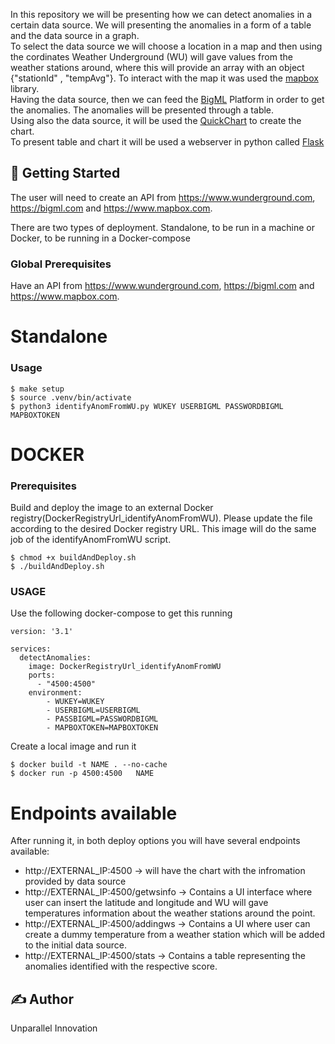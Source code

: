 In this repository we will be presenting how we can detect anomalies in a certain data source. We will presenting the anomalies in a form of a table and the data source in a graph.<br>
To select the data source we will choose a location in a map and then using the cordinates Weather Underground (WU) will gave values from the weather stations around, where this will provide an array with an object {"stationId" , "tempAvg"}. To interact with the map it was used the [mapbox](https://www.mapbox.com) library.<br>
Having the data source, then we can feed the [BigML](https://bigml.com) Platform in order to get the anomalies. The anomalies will be presented through a table.<br>
Using also the data source, it will be used the [QuickChart](https://quickchart.io) to create the chart.<br>
To present table and chart it will be used a webserver in python called [Flask](https://flask.palletsprojects.com/en/2.0.x/)<br>


## 🚀 Getting Started
The user will need to create an API from https://www.wunderground.com, https://bigml.com and https://www.mapbox.com.


There are two types of deployment. Standalone, to be run in a machine or Docker, to be running in a Docker-compose

### Global Prerequisites
Have an API from https://www.wunderground.com, https://bigml.com and https://www.mapbox.com.


# Standalone
### Usage
```
$ make setup
$ source .venv/bin/activate
$ python3 identifyAnomFromWU.py WUKEY USERBIGML PASSWORDBIGML MAPBOXTOKEN
```

# DOCKER
### Prerequisites
Build and deploy the image to an external Docker registry(DockerRegistryUrl_identifyAnomFromWU). Please update the file according to the desired Docker registry URL.
This image will do the same job of the identifyAnomFromWU script.

```
$ chmod +x buildAndDeploy.sh
$ ./buildAndDeploy.sh
```


### USAGE
Use the following docker-compose to get this running
```
version: '3.1'

services:
  detectAnomalies:
    image: DockerRegistryUrl_identifyAnomFromWU
    ports:
      - "4500:4500"
    environment:
        - WUKEY=WUKEY
        - USERBIGML=USERBIGML
        - PASSBIGML=PASSWORDBIGML
        - MAPBOXTOKEN=MAPBOXTOKEN
```



Create a local image and run it

```
$ docker build -t NAME . --no-cache
$ docker run -p 4500:4500   NAME
```

# Endpoints available
After running it, in both deploy options you will have several endpoints available:
- http://EXTERNAL_IP:4500 -> will have the chart with the infromation provided by data source
- http://EXTERNAL_IP:4500/getwsinfo -> Contains a UI interface where user can insert the latitude and longitude and WU will gave temperatures information about the weather stations around the point.
- http://EXTERNAL_IP:4500/addingws -> Contains a UI where user can create a dummy temperature from a weather station which will be added to the initial data source.
- http://EXTERNAL_IP:4500/stats -> Contains a table representing the anomalies identified with the respective score.



## ✍️  Author
Unparallel Innovation

